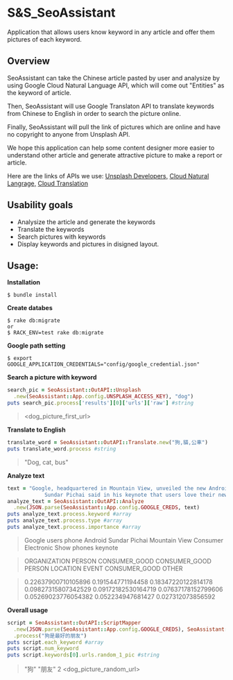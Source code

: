 # S&S_SeoAssistant
Application that allows users know keyword in any article and offer them pictures of each keyword.

## Overview
SeoAssistant can take the Chinese article pasted by user and analysize by using Google Cloud Natural Language API, which will come out "Entities" as the keyword of article.

Then, SeoAssistant will use Google Translaton API to translate keywords from Chinese to English in order to search the picture online.

Finally, SeoAssistant will pull the link of pictures which are online and have no copyright to anyone from Unsplash API.

We hope this application can help some content designer more easier to understand other article and generate attractive picture to make a report or article.

Here are the links of APIs we use:
[Unsplash Developers,](https://unsplash.com/developers)
[Cloud Natural Langrage,](https://cloud.google.com/natural-language/docs/quickstart-client-libraries#client-libraries-usage-ruby)
[Cloud Translation](https://cloud.google.com/translate/docs/quickstart-client-libraries)

## Usability goals
* Analysize the article and generate the keywords
* Translate the keywords
* Search pictures with keywords
* Display keywords and pictures in disigned layout.

## Usage:

**Installation**
```
$ bundle install
```

**Create databes**
```
$ rake db:migrate
or
$ RACK_ENV=test rake db:migrate
```
**Google path setting**
```
$ export GOOGLE_APPLICATION_CREDENTIALS="config/google_credential.json"
```


**Search a picture with keyword**
```ruby
search_pic = SeoAssistant::OutAPI::Unsplash
  .new(SeoAssistant::App.config.UNSPLASH_ACCESS_KEY), "dog")
puts search_pic.process['results'][0]['urls']['raw'] #string
```
> <dog_picture_first_url>

**Translate to English**
```ruby
translate_word = SeoAssistant::OutAPI::Translate.new("狗,貓,公車")
puts translate_word.process #string
```
> "Dog, cat, bus"

**Analyze text**
```ruby
text = "Google, headquartered in Mountain View, unveiled the new Android phone at the Consumer Electronic Show./
            Sundar Pichai said in his keynote that users love their new Android phones."
analyze_text = SeoAssistant::OutAPI::Analyze
  .new(JSON.parse(SeoAssistant::App.config.GOOGLE_CREDS, text)
puts analyze_text.process.keyword #array
puts analyze_text.process.type #array
puts analyze_text.process.importance #array
```
> Google   users   phone   Android   Sundar Pichai   Mountain View   Consumer Electronic Show   phones   keynote

> ORGANIZATION   PERSON   CONSUMER_GOOD   CONSUMER_GOOD   PERSON   LOCATION   EVENT   CONSUMER_GOOD   OTHER

> 0.22637900710105896   0.191544771194458   0.18347220122814178   0.09827315807342529   0.09172182530164719   0.07637178152799606   0.05269023776054382   0.052234947681427   0.027312073856592


**Overall usage**
```ruby
script = SeoAssistant::OutAPI::ScriptMapper
  .new(JSON.parse(SeoAssistant::App.config.GOOGLE_CREDS), SeoAssistant::App.config.UNSPLASH_ACCESS_KEY)
  .process("狗是最好的朋友")
puts script.each_keyword #array
puts script.num_keyword
puts script.keywords[0].urls.random_1_pic #string
```
> "狗"
> "朋友"
> 2
> <dog_picture_random_url>